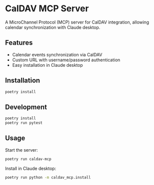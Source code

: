 # CalDAV MCP Server

A MicroChannel Protocol (MCP) server for CalDAV integration, allowing calendar synchronization with Claude desktop.

## Features

- Calendar events synchronization via CalDAV
- Custom URL with username/password authentication
- Easy installation in Claude desktop

## Installation

```bash
poetry install
```

## Development

```bash
poetry install
poetry run pytest
```

## Usage

Start the server:
```bash
poetry run caldav-mcp
```

Install in Claude desktop:
```bash
poetry run python -m caldav_mcp.install
```
